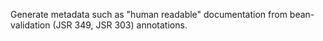 Generate metadata such as "human readable" documentation from bean-validation (JSR 349, JSR 303) annotations.